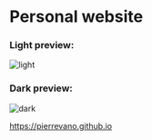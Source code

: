 # Personal website

### Light preview:
![light](https://user-images.githubusercontent.com/1529169/209444180-47ae7595-25bd-4ced-91b1-ec98a3e59d93.png)

### Dark preview:
![dark](https://user-images.githubusercontent.com/1529169/209444181-d3cac89a-a9f6-4ae1-be6c-377ed3a75f46.png)

https://pierrevano.github.io
